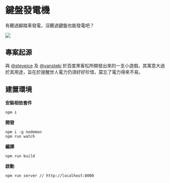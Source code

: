 鍵盤發電機
=======

有聽過腳踏車發電，沒聽過鍵盤也能發電吧？

![](http://i.giphy.com/l46Cm2w1aLH8rWHG8.gif)

專案起源
---

與 [@steveice](https://github.com/steveice) 及 [@vansteki](https://github.com/vansteki) 於百度黑客松所開發出來的一支小遊戲，其寓意大過於其用途，旨在於提醒世人電力仍須好好珍惜，莫忘了電力得來不易。

建置環境
---

**安裝相依套件**

```
npm i
```

**開發**

```
npm i -g nodemon
npm run watch
```

**編譯**

```
npm run build
```

**啟動**

```
npm run server // http://localhost:8000
```
